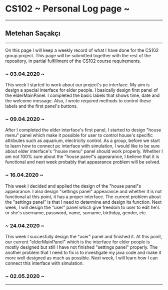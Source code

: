 # CS102 ~ Personal Log page ~
****
## Metehan Saçakçı
****

On this page I will keep a weekly record of what I have done for the CS102 group project. This page will be submitted together with the rest of the repository, in partial fulfillment of the CS102 course requirements.

### ~ 03.04.2020 ~
This week I started to work about our project's pc interface. My aim is design a special interface for elder people. I basically design first panel of the elderMainPanel. I completed the basic labels that shows time, date and the welcome message. Also, I wrote required methods to control these labels and the first panel's buttons.

### ~ 09.04.2020 ~
After I completed the elder interface's first panel, I started to design "house menu" panel which make it possible for user to control house's specific attributes such as aquarium, electricity control. As a group, before we start to learn how to connect pc interface with simulation, I would like to be sure about elder interface's "house menu" panel should work properly. Whether I am not 100% sure about the "house panel"s appearance, I believe that it is functional and next week probably that appearance problem will be solved. 

### ~ 16.04.2020 ~
This week I decided and applied the design of the "house panel"s appearance. I also design "settings panel" appearance and whether it is not functional at this point, it has a proper interface. The current problem about the "settings panel" is that I need to determine and design its function. Next week, I will design the "user" panel which give freedom to user to edit he's or she's username, password, name, surname, birthday, gender, etc. 

### ~ 24.04.2020 ~
This week I succesfully design the "user" panel and finished it. At this point, our current "elderMainPanel" which is the interface for elder people is mostly designed but still I have not finished "settings panel" properly. The another problem that I need to fix is to investigate my java code and make it more well designed as much as possible. Next week, I will learn how I can connect this interface with simulation.

### ~ 02.05.2020 ~


****
